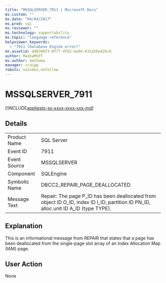 ```yaml
---
title: "MSSQLSERVER_7911 | Microsoft Docs"
ms.custom: ""
ms.date: "04/04/2017"
ms.prod: sql
ms.reviewer: ""
ms.technology: supportability
ms.topic: "language-reference"
helpviewer_keywords: 
  - "7911 (Database Engine error)"
ms.assetid: dd8390f3-0f77-4fb2-ba94-631a56e42bc6
author: MashaMSFT
ms.author: mathoma
manager: craigg
robots: noindex,nofollow
---
```

# MSSQLSERVER_7911
[!INCLUDE[appliesto-ss-xxxx-xxxx-xxx-md](../../includes/appliesto-ss-xxxx-xxxx-xxx-md.md)]
  
## Details  
  
|||  
|-|-|  
|Product Name|SQL Server|  
|Event ID|7911|  
|Event Source|MSSQLSERVER|  
|Component|SQLEngine|  
|Symbolic Name|DBCC2_REPAIR_PAGE_DEALLOCATED|  
|Message Text|Repair: The page P_ID has been deallocated from object ID O_ID, index ID I_ID, partition ID PN_ID, alloc unit ID A_ID (type TYPE).|  
  
## Explanation  
This is an informational message from REPAIR that states that a page has been deallocated from the single-page slot array of an Index Allocation Map (IAM) page.  
  
## User Action  
None  
  
